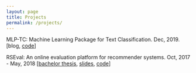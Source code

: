 ```yaml
---
layout: page
title: Projects
permalink: /projects/
---
```


MLP-TC: Machine Learning Package for Text Classification. Dec, 2019. [blog, [code](https://github.com/wangcongcong123/MLP-TC)]

RSEval: An online evaluation platform for recommender systems. Oct, 2017 - May, 2018 [[bachelor thesis](/files/bechelor-thesis/report.pdf), [slides](https://drive.google.com/open?id=1SP8ZCKlPG-mji3RQ7T7RH3qEqGBFpQdH), [code](https://github.com/wangcongcong123/RSEval)]


<!-- ### More Information

More Information on project goes here

### Contact me

[wangcongcongcc@gmail.com](mailto:wangcongcongcc@gmail.com) -->